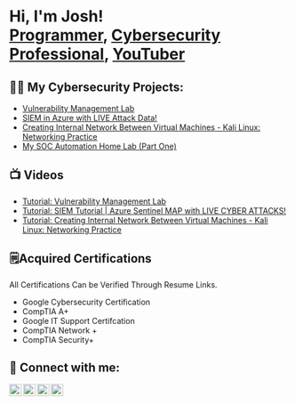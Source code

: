 <h1>Hi, I'm Josh! <br/><a href="https://github.com/thatcybersecuritydude">Programmer</a>, <a href="https://www.linkedin.com/in/thatcybersecuritydude/">Cybersecurity Professional</a>, <a href="https://www.youtube.com/watch?v=HJkKBxUGBiE&t=302s">YouTuber</a></h1>

<h2>👨‍💻 My Cybersecurity Projects:</h2>


  - [Vulnerability Management Lab](https://github.com/thatcybersecuritydude/vulnerability-management-lab-)
  - [SIEM in Azure with LIVE Attack Data!](https://github.com/thatcybersecuritydude/AzureSIEMGeoLocation)
  - [Creating Internal Network Between Virtual Machines - Kali Linux: Networking Practice](https://github.com/thatcybersecuritydude/CreateInternalNetworkBetweenVMs/tree/main)
  - [My SOC Automation Home Lab (Part One)](https://github.com/thatcybersecuritydude/SOCAutomationProject)



<h2>📺 Videos</h2>

  - [Tutorial: Vulnerability Management Lab](https://github.com/thatcybersecuritydude/LABURL)
  - [Tutorial: SIEM Tutorial | Azure Sentinel MAP with LIVE CYBER ATTACKS!](https://www.youtube.com/watch?v=HJkKBxUGBiE)
  - [Tutorial: Creating Internal Network Between Virtual Machines - Kali Linux: Networking Practice](https://www.youtube.com/watch?v=Zi2vE54___Q)

<h2>🗒️Acquired Certifications </h2>
All Certifications Can be Verified Through Resume Links.
</p>

  - Google Cybersecurity Certification
  - CompTIA A+ 
  - Google IT Support Certifcation
  - CompTIA Network + 
  - CompTIA Security+



<h2> 🤳 Connect with me:</h2>

[<img align="left" alt="JoshMadakor | YouTube" width="22px" src="https://cdn.jsdelivr.net/npm/simple-icons@v3/icons/youtube.svg" />][youtube]
[<img align="left" alt="JoshMadakor | Twitter" width="22px" src="https://cdn.jsdelivr.net/npm/simple-icons@v3/icons/twitter.svg" />][twitter]
[<img align="left" alt="JoshMadakor | LinkedIn" width="22px" src="https://cdn.jsdelivr.net/npm/simple-icons@v3/icons/linkedin.svg" />][linkedin]
[<img align="left" alt="JoshMadakor | Instagram" width="22px" src="https://cdn.jsdelivr.net/npm/simple-icons@v3/icons/instagram.svg" />][instagram]

[twitter]: https://twitter.com/
[youtube]: https://www.youtube.com/
[instagram]: https://www.instagram.com/
[linkedin]: https://linkedin.com/in/thatcybersecuritydude

<!--
**joshmadakor1/joshmadakor1** is a ✨ _special_ ✨ repository because its `README.md` (this file) appears on your GitHub profile.

Here are some ideas to get you started:

- 🔭 I’m currently working on ...
- 🌱 I’m currently learning ...
- 👯 I’m looking to collaborate on ...
- 🤔 I’m looking for help with ...
- 💬 Ask me about ...
- 📫 How to reach me: ...
- 😄 Pronouns: ...
- ⚡ Fun fact: ...
-->
